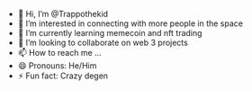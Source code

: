 - 👋 Hi, I’m @Trappothekid
- 👀 I’m interested in connecting with more people in the space
- 🌱 I’m currently learning memecoin and nft trading
- 💞️ I’m looking to collaborate on web 3 projects
- 📫 How to reach me ...
- 😄 Pronouns: He/Him
- ⚡ Fun fact: Crazy degen

<!---
Trappothekid/Trappothekid is a ✨ special ✨ repository because its `README.md` (this file) appears on your GitHub profile.
You can click the Preview link to take a look at your changes.
--->
